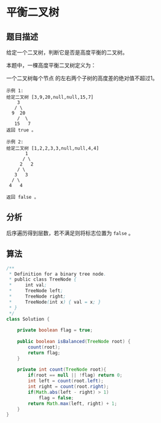 # 平衡二叉树

## 题目描述

给定一个二叉树，判断它是否是高度平衡的二叉树。

本题中，一棵高度平衡二叉树定义为：

一个二叉树每个节点 的左右两个子树的高度差的绝对值不超过1。

```
示例 1:
给定二叉树 [3,9,20,null,null,15,7]
    3
   / \
  9  20
    /  \
   15   7
返回 true 。

示例 2:
给定二叉树 [1,2,2,3,3,null,null,4,4]
       1
      / \
     2   2
    / \
   3   3
  / \
 4   4

返回 false 。
```

## 分析

后序遍历得到层数，若不满足则将标志位置为 `false` 。

## 算法

```java
/**
 * Definition for a binary tree node.
 * public class TreeNode {
 *     int val;
 *     TreeNode left;
 *     TreeNode right;
 *     TreeNode(int x) { val = x; }
 * }
 */
class Solution {
    
    private boolean flag = true;
    
    public boolean isBalanced(TreeNode root) {
        count(root);
        return flag;
    }
    
    private int count(TreeNode root){
        if(root == null || !flag) return 0;
        int left = count(root.left);
        int right = count(root.right);
        if(Math.abs(left - right) > 1)
            flag = false;
        return Math.max(left, right) + 1;
    }
}
```

